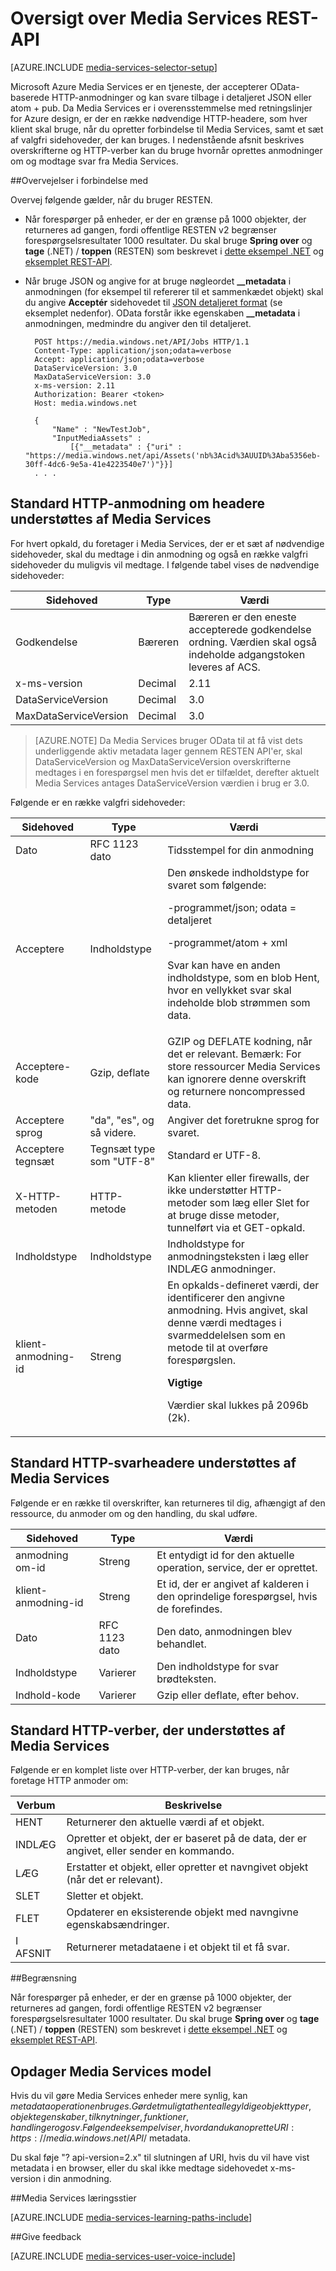 <properties 
    pageTitle="Oversigt over Media Services REST-API | Microsoft Azure" 
    description="Oversigt over Media Services REST-API" 
    services="media-services" 
    documentationCenter="" 
    authors="Juliako" 
    manager="erikre" 
    editor=""/>

<tags 
    ms.service="media-services" 
    ms.workload="media" 
    ms.tgt_pltfrm="na" 
    ms.devlang="dotnet" 
    ms.topic="article" 
    ms.date="10/12/2016"
    ms.author="juliako"/>


# <a name="media-services-rest-api-overview"></a>Oversigt over Media Services REST-API 

[AZURE.INCLUDE [media-services-selector-setup](../../includes/media-services-selector-setup.md)]

Microsoft Azure Media Services er en tjeneste, der accepterer OData-baserede HTTP-anmodninger og kan svare tilbage i detaljeret JSON eller atom + pub. Da Media Services er i overensstemmelse med retningslinjer for Azure design, er der en række nødvendige HTTP-headere, som hver klient skal bruge, når du opretter forbindelse til Media Services, samt et sæt af valgfri sidehoveder, der kan bruges. I nedenstående afsnit beskrives overskrifterne og HTTP-verber kan du bruge hvornår oprettes anmodninger om og modtage svar fra Media Services.

##<a name="considerations"></a>Overvejelser i forbindelse med 

Overvej følgende gælder, når du bruger RESTEN.

- Når forespørger på enheder, er der en grænse på 1000 objekter, der returneres ad gangen, fordi offentlige RESTEN v2 begrænser forespørgselsresultater 1000 resultater. Du skal bruge **Spring over** og **tage** (.NET) / **toppen** (RESTEN) som beskrevet i [dette eksempel .NET](media-services-dotnet-manage-entities.md#enumerating-through-large-collections-of-entities) og [eksemplet REST-API](media-services-rest-manage-entities.md#enumerating-through-large-collections-of-entities). 

- Når bruge JSON og angive for at bruge nøgleordet **__metadata** i anmodningen (for eksempel til refererer til et sammenkædet objekt) skal du angive **Acceptér** sidehovedet til [JSON detaljeret format](http://www.odata.org/documentation/odata-version-3-0/json-verbose-format/) (se eksemplet nedenfor). OData forstår ikke egenskaben **__metadata** i anmodningen, medmindre du angiver den til detaljeret.  

        POST https://media.windows.net/API/Jobs HTTP/1.1
        Content-Type: application/json;odata=verbose
        Accept: application/json;odata=verbose
        DataServiceVersion: 3.0
        MaxDataServiceVersion: 3.0
        x-ms-version: 2.11
        Authorization: Bearer <token> 
        Host: media.windows.net
        
        {
            "Name" : "NewTestJob", 
            "InputMediaAssets" : 
                [{"__metadata" : {"uri" : "https://media.windows.net/api/Assets('nb%3Acid%3AUUID%3Aba5356eb-30ff-4dc6-9e5a-41e4223540e7')"}}]
        . . . 
        

## <a name="standard-http-request-headers-supported-by-media-services"></a>Standard HTTP-anmodning om headere understøttes af Media Services

For hvert opkald, du foretager i Media Services, der er et sæt af nødvendige sidehoveder, skal du medtage i din anmodning og også en række valgfri sidehoveder du muligvis vil medtage. I følgende tabel vises de nødvendige sidehoveder:


Sidehoved|Type|Værdi
---|---|---
Godkendelse|Bæreren|Bæreren er den eneste accepterede godkendelse ordning. Værdien skal også indeholde adgangstoken leveres af ACS.
x-ms-version|Decimal|2.11
DataServiceVersion|Decimal|3.0
MaxDataServiceVersion|Decimal|3.0



>[AZURE.NOTE] Da Media Services bruger OData til at få vist dets underliggende aktiv metadata lager gennem RESTEN API'er, skal DataServiceVersion og MaxDataServiceVersion overskrifterne medtages i en forespørgsel men hvis det er tilfældet, derefter aktuelt Media Services antages DataServiceVersion værdien i brug er 3.0.

Følgende er en række valgfri sidehoveder:

Sidehoved|Type|Værdi
---|---|---
Dato|RFC 1123 dato|Tidsstempel for din anmodning
Acceptere|Indholdstype|Den ønskede indholdstype for svaret som følgende:<p> -programmet/json; odata = detaljeret<p> -programmet/atom + xml<p> Svar kan have en anden indholdstype, som en blob Hent, hvor en vellykket svar skal indeholde blob strømmen som data.
Acceptere-kode|Gzip, deflate|GZIP og DEFLATE kodning, når det er relevant. Bemærk: For store ressourcer Media Services kan ignorere denne overskrift og returnere noncompressed data.
Acceptere sprog|"da", "es", og så videre.|Angiver det foretrukne sprog for svaret.
Acceptere tegnsæt|Tegnsæt type som "UTF-8"|Standard er UTF-8.
X-HTTP-metoden|HTTP-metode|Kan klienter eller firewalls, der ikke understøtter HTTP-metoder som læg eller Slet for at bruge disse metoder, tunnelført via et GET-opkald.
Indholdstype|Indholdstype|Indholdstype for anmodningsteksten i læg eller INDLÆG anmodninger.
klient-anmodning-id|Streng|En opkalds-defineret værdi, der identificerer den angivne anmodning. Hvis angivet, skal denne værdi medtages i svarmeddelelsen som en metode til at overføre forespørgslen. <p><p>**Vigtige**<p>Værdier skal lukkes på 2096b (2k).

## <a name="standard-http-response-headers-supported-by-media-services"></a>Standard HTTP-svarheadere understøttes af Media Services

Følgende er en række til overskrifter, kan returneres til dig, afhængigt af den ressource, du anmoder om og den handling, du skal udføre.


Sidehoved|Type|Værdi
---|---|---
anmodning om-id|Streng|Et entydigt id for den aktuelle operation, service, der er oprettet.
klient-anmodning-id|Streng|Et id, der er angivet af kalderen i den oprindelige forespørgsel, hvis de forefindes.
Dato|RFC 1123 dato|Den dato, anmodningen blev behandlet.
Indholdstype|Varierer|Den indholdstype for svar brødteksten.
Indhold-kode|Varierer|Gzip eller deflate, efter behov.


## <a name="standard-http-verbs-supported-by-media-services"></a>Standard HTTP-verber, der understøttes af Media Services

Følgende er en komplet liste over HTTP-verber, der kan bruges, når foretage HTTP anmoder om:


Verbum|Beskrivelse
---|---
HENT|Returnerer den aktuelle værdi af et objekt.
INDLÆG|Opretter et objekt, der er baseret på de data, der er angivet, eller sender en kommando.
LÆG|Erstatter et objekt, eller opretter et navngivet objekt (når det er relevant).
SLET|Sletter et objekt.
FLET|Opdaterer en eksisterende objekt med navngivne egenskabsændringer.
I AFSNIT|Returnerer metadataene i et objekt til et få svar.

##<a name="limitation"></a>Begrænsning

Når forespørger på enheder, er der en grænse på 1000 objekter, der returneres ad gangen, fordi offentlige RESTEN v2 begrænser forespørgselsresultater 1000 resultater. Du skal bruge **Spring over** og **tage** (.NET) / **toppen** (RESTEN) som beskrevet i [dette eksempel .NET](media-services-dotnet-manage-entities.md#enumerating-through-large-collections-of-entities) og [eksemplet REST-API](media-services-rest-manage-entities.md#enumerating-through-large-collections-of-entities). 


## <a name="discovering-media-services-model"></a>Opdager Media Services model

Hvis du vil gøre Media Services enheder mere synlig, kan $metadata operationen bruges. Gør det muligt at hente alle gyldige objekttyper, objektegenskaber, tilknytninger, funktioner, handlinger og osv. Følgende eksempel viser, hvordan du kan oprette URI: https://media.windows.net/API/$ metadata.

Du skal føje "? api-version=2.x" til slutningen af URI, hvis du vil have vist metadata i en browser, eller du skal ikke medtage sidehovedet x-ms-version i din anmodning.



##<a name="media-services-learning-paths"></a>Media Services læringsstier

[AZURE.INCLUDE [media-services-learning-paths-include](../../includes/media-services-learning-paths-include.md)]

##<a name="provide-feedback"></a>Give feedback

[AZURE.INCLUDE [media-services-user-voice-include](../../includes/media-services-user-voice-include.md)]





 
